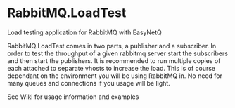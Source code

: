 RabbitMQ.LoadTest
=================

Load testing application for RabbitMQ with EasyNetQ

RabbitMQ.LoadTest comes in two parts, a publisher and a subscriber. In order to test the throughput of a given rabbitmq 
server start the subscribers and then start the publishers. It is recommended to run multiple copies of each attached to 
separate vhosts to increase the load. This is of course dependant on the environment you will be using RabbitMQ in. No 
need for many queues and connections if you usage will be light.

See Wiki for usage information and examples
